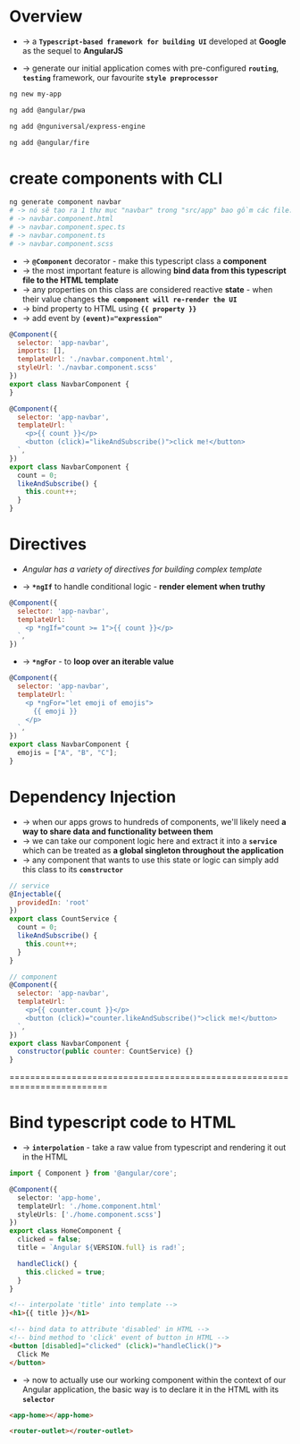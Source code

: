 # Overview
* -> a **`Typescript-based framework for building UI`** developed at **Google** as the sequel to **AngularJS**

* -> generate our initial application comes with pre-configured **`routing`**, **`testing`** framework, our favourite **`style preprocessor`**

```bash - create new Angular project
ng new my-app
```

```bash - turn our app into a PWA (progressive web app)
ng add @angular/pwa
```

```bash - support server-side rendering
ng add @nguniversal/express-engine
```

```bash - fire support
ng add @angular/fire
```

# create components with CLI
```bash
ng generate component navbar
# -> nó sẽ tạo ra 1 thư mục "navbar" trong "src/app" bao gồm các file:
# -> navbar.component.html
# -> navbar.component.spec.ts
# -> navbar.component.ts
# -> navbar.component.scss
``` 

* -> **`@Component`** decorator - make this typescript class a **component**
* -> the most important feature is allowing **bind data from this typescript file to the HTML template** 
* -> any properties on this class are considered reactive **state** - when their value changes **`the component will re-render the UI`**
* -> bind property to HTML using **`{{ property }}`**
* -> add event by **`(event)="expression"`**

```js - navbar.component.ts
@Component({
  selector: 'app-navbar',
  imports: [],
  templateUrl: './navbar.component.html',
  styleUrl: './navbar.component.scss'
})
export class NavbarComponent {
}
```

```js - update
@Component({
  selector: 'app-navbar',
  templateUrl: `
    <p>{{ count }}</p>
    <button (click)="likeAndSubscribe()">click me!</button>
  `,
})
export class NavbarComponent {
  count = 0;
  likeAndSubscribe() {
    this.count++;
  }
}
```

# Directives
* _Angular has a variety of directives for building complex template_

* -> **`*ngIf`** to handle conditional logic - **render element when truthy**
```js
@Component({
  selector: 'app-navbar',
  templateUrl: `
    <p *ngIf="count >= 1">{{ count }}</p> 
  `,
})
```

* -> **`*ngFor`** - to **loop over an iterable value**
```js
@Component({
  selector: 'app-navbar',
  templateUrl: `
    <p *ngFor="let emoji of emojis">
      {{ emoji }}
    </p> 
  `,
})
export class NavbarComponent {
  emojis = ["A", "B", "C"];
}
```

# Dependency Injection
* -> when our apps grows to hundreds of components, we'll likely need **a way to share data and functionality between them**
* -> we can take our component logic here and extract it into a **`service`** which can be treated as **a global singleton throughout the application**
* -> any component that wants to use this state or logic can simply add this class to its **`constructor`**

```js
// service
@Injectable({
  providedIn: 'root'
})
export class CountService {
  count = 0;
  likeAndSubscribe() {
    this.count++;
  }
}

// component
@Component({
  selector: 'app-navbar',
  templateUrl: `
    <p>{{ counter.count }}</p>
    <button (click)="counter.likeAndSubscribe()">click me!</button>
  `,
})
export class NavbarComponent {
  constructor(public counter: CountService) {}
}
```

=========================================================================
# Bind typescript code to HTML
* -> **`interpolation`** - take a raw value from typescript and rendering it out in the HTML

```ts - home.component.ts
import { Component } from '@angular/core';

@Component({
  selector: 'app-home',
  templateUrl: './home.component.html'
  styleUrls: ['./home.component.scss']
})
export class HomeComponent {
  clicked = false;
  title = `Angular ${VERSION.full} is rad!`;

  handleClick() {
    this.clicked = true;
  }
}
```

```html - home.component.html
<!-- interpolate 'title' into template -->
<h1>{{ title }}</h1>

<!-- bind data to attribute 'disabled' in HTML -->
<!-- bind method to 'click' event of button in HTML -->
<button [disabled]="clicked" (click)="handleClick()">
  Click Me
</button>
```

* -> now to actually use our working component within the context of our Angular application, the basic way is to declare it in the HTML with its **`selector`**
```html
<app-home></app-home>

<router-outlet></router-outlet>
```
